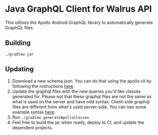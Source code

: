 # Java GraphQL Client for Walrus API
This utilises the Apollo Android GraphQL library to automatically generate GraphQL files.

## Building
`./gradlew jar`

## Updating
1. Download a new schema.json. You can do that using the apollo cli by following the instructions [here](https://github.com/apollographql/apollo-android#downloading-a-schemajson-file).
2. Update the graphql files with the new queries you'd like classes generated for. Please not that these graphql files are not the same as what is used on the server and have odd syntax. Client-side graphql files are different from what's used server-side. You can see some example syntax [here](https://github.com/apollographql/apollo-android/tree/master/samples/java-sample/src/main/graphql/com/apollographql/apollo/sample).
3. Run `./gradlew generateApolloClasses`.
4. Feel free to build the jar when ready, deploy to CI, and update the dependent projects.
